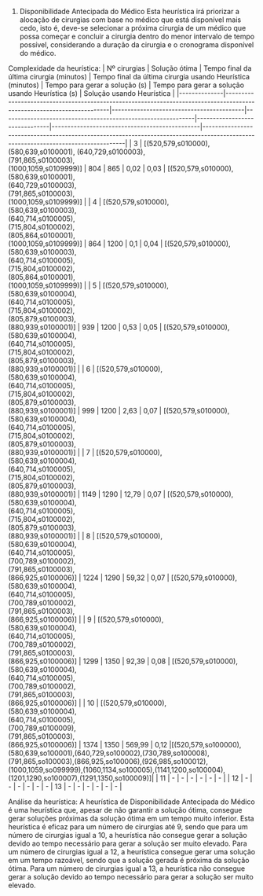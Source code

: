1.	Disponibilidade Antecipada do Médico
Esta heurística irá priorizar a alocação de cirurgias com base no médico que está disponível mais cedo, isto é, deve-se selecionar a próxima cirurgia de um médico que possa começar e concluir a cirurgia dentro do menor intervalo de tempo possível, considerando a duração da cirurgia e o cronograma disponível do médico.

Complexidade da heurística:
| Nº cirurgias | Solução ótima                                                                                                         | Tempo final da última cirurgia (minutos) | Tempo final da última cirurgia usando Heurística (minutos) | Tempo para gerar a solução (s) | Tempo para gerar a solução usando Heurística (s) | Solução usando Heurística                                                                                                         |
|--------------|-----------------------------------------------------------------------------------------------------------------------|------------------------------------------|-------------------------------------------------------------|-------------------------------|-----------------------------------------------|-----------------------------------------------------------------------------------------------------------------------------------|
| 3            | [(520,579,s010000),(580,639,s0100001), (640,729,s0100003),<br>(791,865,s0100003),<br>(1000,1059,s0109999)]     | 804                                      | 865                                                         | 0,02                          | 0,03                                          | [(520,579,s010000),<br>(580,639,s0100001),<br>(640,729,s0100003),<br>(791,865,s0100003),<br>(1000,1059,s0109999)]                 |
| 4            | [(520,579,s010000),<br>(580,639,s0100003),<br>(640,714,s0100005),<br>(715,804,s0100002),<br>(805,864,s0100001),<br>(1000,1059,s0109999)] | 864                                      | 1200                                                        | 0,1                           | 0,04                                          | [(520,579,s010000),<br>(580,639,s0100003),<br>(640,714,s0100005),<br>(715,804,s0100002),<br>(805,864,s0100001),<br>(1000,1059,s0109999)] |
| 5            | [(520,579,s010000),<br>(580,639,s0100004),<br>(640,714,s0100005),<br>(715,804,s0100002),<br>(805,879,s0100003),<br>(880,939,s0100001)]   | 939                                      | 1200                                                        | 0,53                          | 0,05                                          | [(520,579,s010000),<br>(580,639,s0100004),<br>(640,714,s0100005),<br>(715,804,s0100002),<br>(805,879,s0100003),<br>(880,939,s0100001)] |
| 6            | [(520,579,s010000),<br>(580,639,s0100004),<br>(640,714,s0100005),<br>(715,804,s0100002),<br>(805,879,s0100003),<br>(880,939,s0100001)]   | 999                                      | 1200                                                        | 2,63                          | 0,07                                          | [(520,579,s010000),<br>(580,639,s0100004),<br>(640,714,s0100005),<br>(715,804,s0100002),<br>(805,879,s0100003),<br>(880,939,s0100001)] |
| 7            | [(520,579,s010000),<br>(580,639,s0100004),<br>(640,714,s0100005),<br>(715,804,s0100002),<br>(805,879,s0100003),<br>(880,939,s0100001)]   | 1149                                     | 1290                                                        | 12,79                         | 0,07                                          | [(520,579,s010000),<br>(580,639,s0100004),<br>(640,714,s0100005),<br>(715,804,s0100002),<br>(805,879,s0100003),<br>(880,939,s0100001)] |
| 8            | [(520,579,s010000),<br>(580,639,s0100004),<br>(640,714,s0100005),<br>(700,789,s0100002),<br>(791,865,s0100003),<br>(866,925,s0100006)]   | 1224                                     | 1290                                                        | 59,32                         | 0,07                                          | [(520,579,s010000),<br>(580,639,s0100004),<br>(640,714,s0100005),<br>(700,789,s0100002),<br>(791,865,s0100003),<br>(866,925,s0100006)] |
| 9            | [(520,579,s010000),<br>(580,639,s0100004),<br>(640,714,s0100005),<br>(700,789,s0100002),<br>(791,865,s0100003),<br>(866,925,s0100006)]   | 1299                                     | 1350                                                        | 92,39                         | 0,08                                          | [(520,579,s010000),<br>(580,639,s0100004),<br>(640,714,s0100005),<br>(700,789,s0100002),<br>(791,865,s0100003),<br>(866,925,s0100006)] |
| 10           | [(520,579,s010000),<br>(580,639,s0100004),<br>(640,714,s0100005),<br>(700,789,s0100009),<br>(791,865,s0100003),<br>(866,925,s0100006)]   | 1374                                     | 1350                                                           | 569,99                        | 0,12                                             |[(520,579,so100000),(580,639,so100001),(640,729,so100002),(730,789,so100008),(791,865,so100003),(866,925,so100006),(926,985,so100012),(1000,1059,so099999),(1060,1134,so100005),(1141,1200,so100004),(1201,1290,so100007),(1291,1350,so100009)]|
| 11           | -                                                                                                                     | -                                        | -                                                           | -                              | -                                             | -                                                                                                                               |
| 12           | -                                                                                                                     | -                                        | -                                                           | -                              | -                                             | -                                                                                                                               |
 13           | -                                                                                                                     | -                                        | -                                                           | -                              | -                                             | -                                                                                                                               |


Análise da heurística:
A heurística de Disponibilidade Antecipada do Médico é uma heurística que, apesar de não garantir a solução ótima, consegue gerar soluções próximas da solução ótima em um tempo muito inferior. Esta heurística é eficaz para um número de cirurgias até 9, sendo que para um número de cirurgias igual a 10, a heurística não consegue gerar a solução devido ao tempo necessário para gerar a solução ser muito elevado. Para um número de cirurgias igual a 12, a heurística consegue gerar uma solução em um tempo razoável, sendo que a solução gerada é próxima da solução ótima. Para um número de cirurgias igual a 13, a heurística não consegue gerar a solução devido ao tempo necessário para gerar a solução ser muito elevado.
